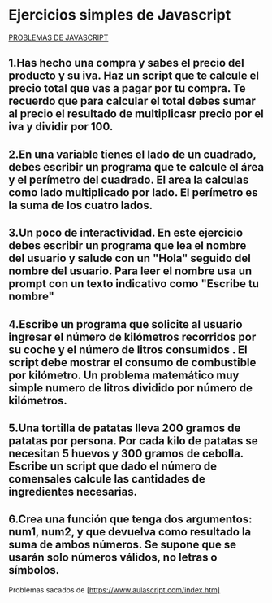 # Ejercicios simples de Javascript

[PROBLEMAS DE JAVASCRIPT](/D:/proyectos/simple_exercises_js/readme.md)

## 1.Has hecho una compra y sabes el precio del producto y su iva. Haz un script que te calcule el precio total que vas a pagar por tu compra. Te recuerdo que para calcular el total debes sumar al precio el resultado de multiplicasr precio por el iva y dividir por 100.


## 2.En una variable tienes el lado de un cuadrado, debes escribir un programa que te calcule el área y el perímetro del cuadrado. El area la calculas como lado multiplicado por lado. El perímetro es la suma de los cuatro lados.

## 3.Un poco de interactividad. En este ejercicio debes escribir un programa que lea el nombre del usuario y salude con un "Hola" seguido del nombre del usuario. Para leer el nombre usa un prompt con un texto indicativo como "Escribe tu nombre"

## 4.Escribe un programa que solicite al usuario ingresar el número de kilómetros recorridos por su coche y   el número de litros consumidos . El script debe mostrar el consumo de combustible por kilómetro. Un problema matemático muy simple numero de litros dividido por número de kilómetros.


## 5.Una tortilla de patatas lleva 200 gramos de patatas por persona. Por cada kilo de patatas se necesitan 5 huevos y 300 gramos de cebolla. Escribe un script que dado el número de comensales calcule las cantidades de ingredientes necesarias.

## 6.Crea una función que tenga dos argumentos: num1, num2, y que devuelva como resultado la suma de ambos números. Se supone que se usarán solo números válidos, no letras o símbolos. 

Problemas sacados de [https://www.aulascript.com/index.htm]